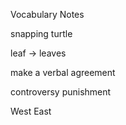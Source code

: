 Vocabulary Notes

snapping turtle

leaf -> leaves

make a verbal agreement

controversy
punishment

West
East

